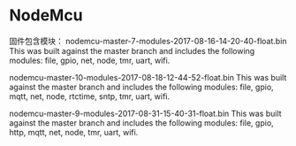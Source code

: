 # NodeMcu
固件包含模块：
nodemcu-master-7-modules-2017-08-16-14-20-40-float.bin
This was built against the master branch and includes the following modules: file, gpio, net, node, tmr, uart, wifi.

nodemcu-master-10-modules-2017-08-18-12-44-52-float.bin
This was built against the master branch and includes the following modules: file, gpio, mqtt, net, node, rtctime, sntp, tmr, uart, wifi.

nodemcu-master-9-modules-2017-08-31-15-40-31-float.bin
This was built against the master branch and includes the following modules: file, gpio, http, mqtt, net, node, tmr, uart, wifi.
